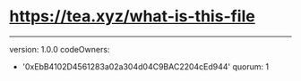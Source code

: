 # https://tea.xyz/what-is-this-file
---
version: 1.0.0
codeOwners:
  - '0xEbB4102D4561283a02a304d04C9BAC2204cEd944'
quorum: 1
